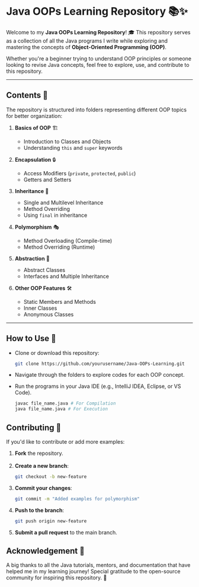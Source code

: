# **Java OOPs Learning Repository** 📚✨

Welcome to my **Java OOPs Learning Repository**! 🎓 This repository serves as a collection of all the Java programs I write while exploring and mastering the concepts of **Object-Oriented Programming (OOP)**.

Whether you're a beginner trying to understand OOP principles or someone looking to revise Java concepts, feel free to explore, use, and contribute to this repository.

---

## **Contents** 📂
The repository is structured into folders representing different OOP topics for better organization:

1. **Basics of OOP** 🏗️
    - Introduction to Classes and Objects
    - Understanding `this` and `super` keywords

2. **Encapsulation** 🔒
    - Access Modifiers (`private`, `protected`, `public`)
    - Getters and Setters

3. **Inheritance** 🌳
    - Single and Multilevel Inheritance
    - Method Overriding
    - Using `final` in inheritance

4. **Polymorphism** 🎭
    - Method Overloading (Compile-time)
    - Method Overriding (Runtime)

5. **Abstraction** 🧩
    - Abstract Classes
    - Interfaces and Multiple Inheritance

6. **Other OOP Features** 🛠️
    - Static Members and Methods
    - Inner Classes
    - Anonymous Classes

---

## **How to Use** 🚀
- Clone or download this repository:
  ```bash
  git clone https://github.com/yourusername/Java-OOPs-Learning.git

- Navigate through the folders to explore codes for each OOP concept. 

- Run the programs in your Java IDE (e.g., IntelliJ IDEA, Eclipse, or VS Code).
  ```bash
  javac file_name.java # For Compilation
  java file_name.java # For Execution

## **Contributing** 🤝

If you'd like to contribute or add more examples:

1. **Fork** the repository.
<br/><br/>
2. **Create a new branch**:
   ```bash
   git checkout -b new-feature

3. **Commit your changes**:
   ```bash
   git commit -m "Added examples for polymorphism"

4. **Push to the branch**:
   ```bash 
   git push origin new-feature

5. **Submit a pull request** to the main branch.

## **Acknowledgement** 🌟

A big thanks to all the Java tutorials, mentors, and documentation that have helped me in my learning journey! Special gratitude to the open-source community for inspiring this repository. 🙌
